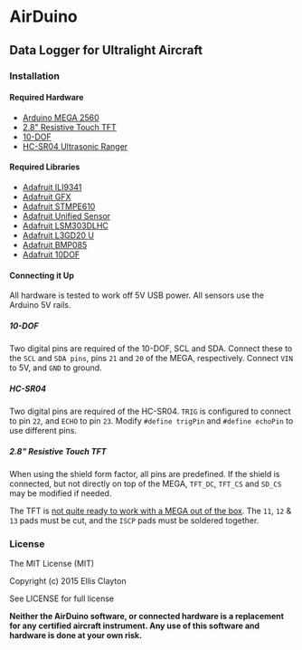 # AirDuino

## Data Logger for Ultralight Aircraft

### Installation

#### Required Hardware

- [Arduino MEGA 2560](https://www.arduino.cc/en/Main/arduinoBoardMega)
- [2.8" Resistive Touch TFT](http://www.adafruit.com/products/1651)
- [10-DOF](http://www.adafruit.com/products/1604)
- [HC-SR04 Ultrasonic Ranger](http://arduinobasics.blogspot.com.au/2012/11/arduinobasics-hc-sr04-ultrasonic-sensor.html)

#### Required Libraries

- [Adafruit ILI9341](https://github.com/adafruit/Adafruit_ILI9341)
- [Adafruit GFX](https://github.com/adafruit/Adafruit-GFX-Library)
- [Adafruit STMPE610](https://github.com/adafruit/Adafruit_STMPE610)
- [Adafruit Unified Sensor](https://github.com/adafruit/Adafruit_Sensor)
- [Adafruit LSM303DLHC](https://github.com/adafruit/Adafruit_LSM303DLHC)
- [Adafruit L3GD20 U](https://github.com/adafruit/Adafruit_L3GD20_U)
- [Adafruit BMP085](https://github.com/adafruit/Adafruit_BMP085_Unified)
- [Adafruit 10DOF](https://github.com/adafruit/Adafruit_10DOF)

#### Connecting it Up

All hardware is tested to work off 5V USB power. All sensors use the Arduino 5V rails.

##### 10-DOF

Two digital pins are required of the 10-DOF, SCL and SDA. Connect these to the `SCL` and `SDA pins`, pins `21` and `20` of the MEGA, respectively. Connect `VIN` to 5V, and `GND` to ground.

##### HC-SR04

Two digital pins are required of the HC-SR04. `TRIG` is configured to connect to pin `22`, and `ECHO` to pin `23`. Modify `#define trigPin` and `#define echoPin` to use different pins.

##### 2.8" Resistive Touch TFT

When using the shield form factor, all pins are predefined. If the shield is connected, but not directly on top of the MEGA, `TFT_DC`, `TFT_CS` and `SD_CS` may be modified if needed.

The TFT is [not quite ready to work with a MEGA out of the box](https://learn.adafruit.com/adafruit-2-8-tft-touch-shield-v2/connecting#using-with-a-mega-slash-leonardo). The `11`, `12` & `13` pads must be cut, and the `ISCP` pads must be soldered together.

### License

The MIT License (MIT)

Copyright (c) 2015 Ellis Clayton

See LICENSE for full license

**Neither the AirDuino software, or connected hardware is a replacement for any certified aircraft instrument. Any use of this software and hardware is done at your own risk.** 